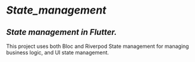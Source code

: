 # _State_management_
## _State management in Flutter._

 This project uses both Bloc and Riverpod State management for managing business logic, and UI state management.
